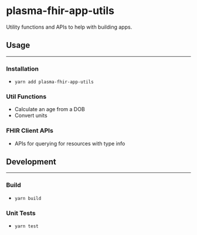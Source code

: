 # plasma-fhir-app-utils
Utility functions and APIs to help with building apps.

## Usage
___

### Installation
- `yarn add plasma-fhir-app-utils`

### Util Functions
- Calculate an age from a DOB
- Convert units

### FHIR Client APIs
- APIs for querying for resources with type info

## Development
___

### Build
- `yarn build`

### Unit Tests
- `yarn test`